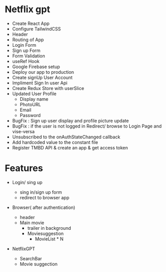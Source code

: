 # Netflix gpt

- Create React App
- Configure TailwindCSS
- Header
- Routing of App
- Login Form
- Sign up Form
- Form Validation
- useRef Hook
- Google Firebase setup
- Deploy our app to production
- Create signUp User Account
- Impliment Sign In user Api
- Create Redux Store with userSlice
- Updated User Profile
    - Display name
    - PhotoURL
    - Email 
    - Password
- BugFix : Sign up user display and profile picture update
- BugFix : if the user is not logged in Redirect/ browse to Login Page and vise-versa
- Unsubscribed to the onAuthStateChanged callback
- Add hardcoded value to the constant file 
- Register TMBD API & create an app & get access token

# Features
- Login/ sing up
    - sing in/sign up form
    - redirect to browser app
- Browser( after authentication)
    - header
    - Main movie
        - trailer in background
        - Moviesuggestion
            - MovieList * N 

- NetflixGPT
    - SearchBar
    - Movie suggection
